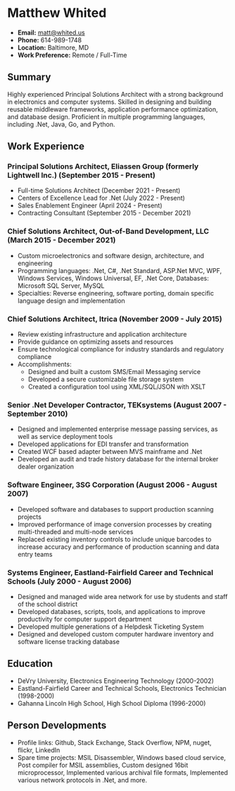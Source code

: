 # Matthew Whited

- **Email:** matt@whited.us
- **Phone:** 614-989-1748
- **Location:** Baltimore, MD
- **Work Preference:** Remote / Full-Time

## Summary
Highly experienced Principal Solutions Architect with a strong background in electronics 
and computer systems. Skilled in designing and building reusable middleware frameworks, 
application performance optimization, and database design. Proficient in multiple programming 
languages, including .Net, Java, Go, and Python.

## Work Experience

### Principal Solutions Architect, Eliassen Group (formerly Lightwell Inc.) (September 2015 - Present)

* Full-time Solutions Architect (December 2021 - Present)
* Centers of Excellence Lead for .Net (July 2022 - Present)
* Sales Enablement Engineer (April 2024 - Present)
* Contracting Consultant (September 2015 - December 2021)

### Chief Solutions Architect, Out-of-Band Development, LLC (March 2015 - December 2021)

* Custom microelectronics and software design, architecture, and engineering
* Programming languages: .Net, C#, .Net Standard, ASP.Net MVC, WPF, Windows Services, Windows Universal, EF, .Net Core, Databases: Microsoft SQL Server, MySQL
* Specialties: Reverse engineering, software porting, domain specific language design and implementation

### Chief Solutions Architect, Itrica (November 2009 - July 2015)

* Review existing infrastructure and application architecture
* Provide guidance on optimizing assets and resources
* Ensure technological compliance for industry standards and regulatory compliance
* Accomplishments:
	+ Designed and built a custom SMS/Email Messaging service
	+ Developed a secure customizable file storage system
	+ Created a configuration tool using XML/SQL/JSON with XSLT

### Senior .Net Developer Contractor, TEKsystems (August 2007 - September 2010)

* Designed and implemented enterprise message passing services, as well as service deployment tools
* Developed applications for EDI transfer and transformation
* Created WCF based adapter between MVS mainframe and .Net
* Developed an audit and trade history database for the internal broker dealer organization

### Software Engineer, 3SG Corporation (August 2006 - August 2007)

* Developed software and databases to support production scanning projects
* Improved performance of image conversion processes by creating multi-threaded and multi-node services
* Replaced existing inventory controls to include unique barcodes to increase accuracy and performance of production scanning and data entry teams

### Systems Engineer, Eastland-Fairfield Career and Technical Schools (July 2000 - August 2006)

* Designed and managed wide area network for use by students and staff of the school district
* Developed databases, scripts, tools, and applications to improve productivity for computer support department
* Developed multiple generations of a Helpdesk Ticketing System
* Designed and developed custom computer hardware inventory and software license tracking database

## Education

* DeVry University, Electronics Engineering Technology (2000-2002)
* Eastland-Fairfield Career and Technical Schools, Electronics Technician (1998-2000)
* Gahanna Lincoln High School, High School Diploma (1996-2000)

## Person Developments

* Profile links: Github, Stack Exchange, Stack Overflow, NPM, nuget, flickr, LinkedIn
* Spare time projects: MSIL Disassembler, Windows based cloud service, Post compiler for MSIL assemblies, Custom designed 16bit microprocessor, Implemented various archival file formats, Implemented various network protocols in .Net, and more.